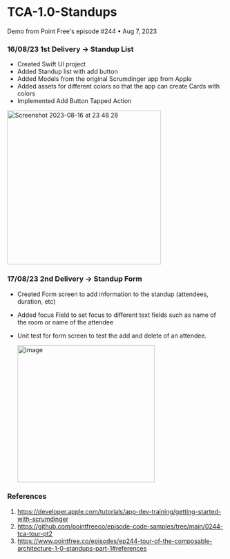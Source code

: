 # TCA-1.0-Standups
Demo from Point Free's episode #244 • Aug 7, 2023

### 16/08/23 1st Delivery -> Standup List 
* Created Swift UI project
* Added Standup list with add button
* Added Models from the original Scrumdinger app from Apple
* Added assets for different colors so that the app can create Cards with colors
* Implemented Add Button Tapped Action

<img width="356" alt="Screenshot 2023-08-16 at 23 48 28" src="https://github.com/Sailor-Saturn/TCA-1.0-Standups/assets/46728174/dc9d7f6f-87ae-4f47-9b64-8a27106dabd2">

### 17/08/23 2nd Delivery -> Standup Form
* Created Form screen to add information to the standup (attendees, duration, etc)
* Added focus Field to set focus to different text fields such as name of the room or name of the attendee
* Unit test for form screen to test the add and delete of an attendee.

  <img width="317" alt="image" src="https://github.com/Sailor-Saturn/TCA-1.0-Standups/assets/46728174/99b779ce-9128-423e-9350-bf78026401e8">


### References 
1. https://developer.apple.com/tutorials/app-dev-training/getting-started-with-scrumdinger
2. https://github.com/pointfreeco/episode-code-samples/tree/main/0244-tca-tour-pt2
3. https://www.pointfree.co/episodes/ep244-tour-of-the-composable-architecture-1-0-standups-part-1#references
